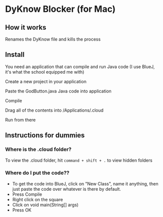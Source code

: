 # DyKnow Blocker (for Mac)
## How it works
Renames the DyKnow file and kills the process

## Install
You need an application that can compile and run Java code (I use BlueJ, it's what the school equipped me with)

Create a new project in your application

Paste the GodButton.java Java code into application

Compile

Drag all of the contents into /Applications/.cloud

Run from there

## Instructions for dummies
### Where is the .cloud folder?
To view the .cloud folder, hit `command + shift + .` to view hidden folders
### Where do I put the code??
- To get the code into BlueJ, click on "New Class", name it anything, then just paste the code over whatever is there by default.
- Press Compile
- Right click on the square
- Click on void main(String[] args)
- Press OK


